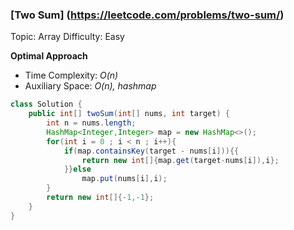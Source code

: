 ### [Two Sum] (https://leetcode.com/problems/two-sum/)
Topic: Array
Difficulty: Easy

**Optimal Approach**

- Time Complexity: *O(n)*
- Auxiliary Space: *O(n), hashmap*

```java
class Solution {
    public int[] twoSum(int[] nums, int target) {
        int n = nums.length;
        HashMap<Integer,Integer> map = new HashMap<>();
        for(int i = 0 ; i < n ; i++){
            if(map.containsKey(target - nums[i])){{
                return new int[]{map.get(target-nums[i]),i};
            }}else
                map.put(nums[i],i);
        }
        return new int[]{-1,-1};
    }
}
```
